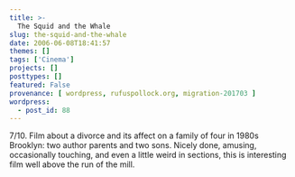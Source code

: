 ```yaml
---
title: >-
  The Squid and the Whale
slug: the-squid-and-the-whale
date: 2006-06-08T18:41:57
themes: []
tags: ['Cinema']
projects: []
posttypes: []
featured: False
provenance: [ wordpress, rufuspollock.org, migration-201703 ]
wordpress:
  - post_id: 88
---
```


7/10. Film about a divorce and its affect on a family of four in 1980s Brooklyn: two author parents and two sons. Nicely done, amusing, occasionally touching, and even a little weird in sections, this is interesting film well above the run of the mill.

